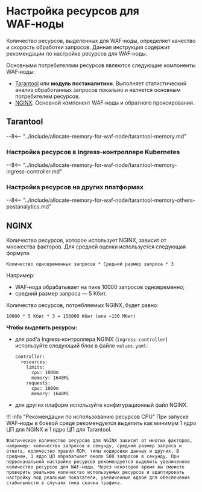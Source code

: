 # Настройка ресурсов для WAF‑ноды

Количество ресурсов, выделенных для WAF‑ноды, определяет качество и скорость обработки запросов. Данная инструкция содержит рекомендации по настройке ресурсов для WAF‑ноды.

Основными потребителями ресурсов являются следующие компоненты WAF‑ноды:

* [Tarantool](#tarantool) или **модуль постаналитики**. Выполняет статистический анализ обработанных запросов локально и является основным потребителем ресурсов.
* [NGINX](#nginx). Основной компонент WAF‑ноды и обратного проксирования.

## Tarantool

--8<-- "../include/allocate-memory-for-waf-node/tarantool-memory.md"

### Настройка ресурсов в Ingress‑контроллере Kubernetes

--8<-- "../include/allocate-memory-for-waf-node/tarantool-memory-ingress-controller.md"

### Настройка ресурсов на других платформах

--8<-- "../include/allocate-memory-for-waf-node/tarantool-memory-others-postanalytics.md"

## NGINX

Количество ресурсов, которое использует NGINX, зависит от множества факторов. Для средней оценки используется следующая формула:

```
Количество одновременных запросов * Средний размер запроса * 3
```

Например:

* WAF‑нода обрабатывает на пике 10000 запросов одновременно;
* средний размер запроса — 5 Кбит.

Количество ресурсов, потребляемых NGINX, будет равно:

```
10000 * 5 Кбит * 3 = 150000 Кбит (или ~150 Мбит)
```

**Чтобы выделить ресурсы:**

* для pod'а Ingress‑контроллера NGINX (`ingress-controller`) используйте следующий блок в файле `values.yaml`:
    ```
    controller:
      resources:
        limits:
          cpu: 1000m
          memory: 1640Mi
        requests:
          cpu: 1000m
          memory: 1640Mi
    ```
* для других плаформ используйте конфигурационный файл NGINX.

!!! info "Рекомендации по использованию ресурсов CPU"
    При запуске WAF‑ноды в боевой среде рекомендуется выделить как минимум 1 ядро ЦП для NGINX и 1 ядро ЦП для Tarantool.
    
    Фактическое количество ресурсов для NGINX зависит от многих факторов, например: количество запросов в секунду, средний размер запроса и ответа, количество правил ЛОМ, типы кодировки данных и других. В среднем, 1 ядро ЦП обрабатыает около 500 запросов в секунду. При первоначальной настройке ресурсов рекомендуется выделить увеличенное количество ресурсов для WAF‑ноды. Через некоторое время вы сможете проверить реальное количество используемых ресурсов и адаптировать настройку под реальные показатели, увеличенные вдвое для обеспечения стабильности в случаях типа скачка трафика.
